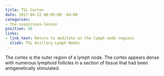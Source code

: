 ```yaml
---
title: TSL Cortex
date: 2017-04-22 00:05:00 -04:00
categories:
- the-suspicious-lesion
position: 56
links:
- link_text: Return to meditate on the lymph node regions
  slide: TSL Axillary Lymph Nodes
---
```


The cortex is the outer region of a lymph node. The cortex appears dense with numerous lymphoid follicles in a section of tissue that had been antigenetically stimulated.
